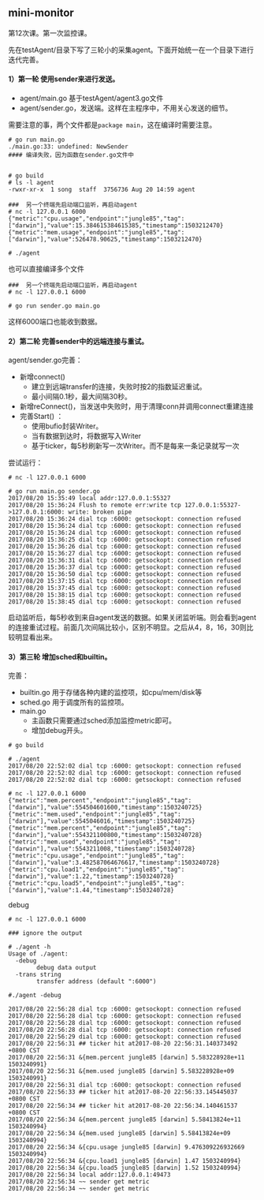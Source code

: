 ## mini-monitor

第12次课。第一次监控课。



先在testAgent/目录下写了三轮小的采集agent。下面开始统一在一个目录下进行迭代完善。

#### 1）第一轮 使用sender来进行发送。

* agent/main.go 基于testAgent/agent3.go文件
* agent/sender.go，发送端。这样在主程序中，不用关心发送的细节。

需要注意的事，两个文件都是`package main`，这在编译时需要注意。

```shell
# go run main.go
./main.go:33: undefined: NewSender
#### 编译失败，因为函数在sender.go文件中


# go build
# ls -l agent
-rwxr-xr-x  1 song  staff  3756736 Aug 20 14:59 agent

###  另一个终端先启动端口监听，再启动agent
# nc -l 127.0.0.1 6000
{"metric":"cpu.usage","endpoint":"jungle85","tag":["darwin"],"value":15.384615384615385,"timestamp":1503212470}
{"metric":"mem.usage","endpoint":"jungle85","tag":["darwin"],"value":526478.90625,"timestamp":1503212470}

# ./agent

```

也可以直接编译多个文件

```shell
###  另一个终端先启动端口监听，再启动agent
# nc -l 127.0.0.1 6000

# go run sender.go main.go
```

这样6000端口也能收到数据。

#### 2）第二轮 完善sender中的远端连接与重试。

agent/sender.go完善：

- 新增connect()
  - 建立到远端transfer的连接，失败时按2的指数延迟重试。
  - 最小间隔0.1秒，最大间隔30秒。
- 新增reConnect()，当发送中失败时，用于清理conn并调用connect重建连接
- 完善Start() ：
  - 使用bufio封装Writer。
  - 当有数据到达时，将数据写入Writer
  - 基于ticker，每5秒刷新写一次Writer。而不是每来一条记录就写一次

尝试运行：

```shell
# nc -l 127.0.0.1 6000

# go run main.go sender.go
2017/08/20 15:35:49 local addr:127.0.0.1:55327
2017/08/20 15:36:24 Flush to remote err:write tcp 127.0.0.1:55327->127.0.0.1:6000: write: broken pipe
2017/08/20 15:36:24 dial tcp :6000: getsockopt: connection refused
2017/08/20 15:36:24 dial tcp :6000: getsockopt: connection refused
2017/08/20 15:36:24 dial tcp :6000: getsockopt: connection refused
2017/08/20 15:36:25 dial tcp :6000: getsockopt: connection refused
2017/08/20 15:36:26 dial tcp :6000: getsockopt: connection refused
2017/08/20 15:36:27 dial tcp :6000: getsockopt: connection refused
2017/08/20 15:36:31 dial tcp :6000: getsockopt: connection refused
2017/08/20 15:36:37 dial tcp :6000: getsockopt: connection refused
2017/08/20 15:36:50 dial tcp :6000: getsockopt: connection refused
2017/08/20 15:37:15 dial tcp :6000: getsockopt: connection refused
2017/08/20 15:37:45 dial tcp :6000: getsockopt: connection refused
2017/08/20 15:38:15 dial tcp :6000: getsockopt: connection refused
2017/08/20 15:38:45 dial tcp :6000: getsockopt: connection refused
```

启动监听后，每5秒收到来自agent发送的数据。如果关闭监听端。则会看到agent的连接重试过程。前面几次间隔比较小，区别不明显。之后从4，8，16，30则比较明显看出来。

#### 3）第三轮 增加sched和builtin。

完善：

- builtin.go 用于存储各种内建的监控项，如cpu/mem/disk等
- sched.go 用于调度所有的监控项。
- main.go 
  - 主函数只需要通过sched添加监控metric即可。
  - 增加debug开头。

```shell
# go build

# ./agent
2017/08/20 22:52:02 dial tcp :6000: getsockopt: connection refused
2017/08/20 22:52:02 dial tcp :6000: getsockopt: connection refused
2017/08/20 22:52:02 dial tcp :6000: getsockopt: connection refused

# nc -l 127.0.0.1 6000
{"metric":"mem.percent","endpoint":"jungle85","tag":["darwin"],"value":554504601600,"timestamp":1503240725}
{"metric":"mem.used","endpoint":"jungle85","tag":["darwin"],"value":5545046016,"timestamp":1503240725}
{"metric":"mem.percent","endpoint":"jungle85","tag":["darwin"],"value":554321100800,"timestamp":1503240728}
{"metric":"mem.used","endpoint":"jungle85","tag":["darwin"],"value":5543211008,"timestamp":1503240728}
{"metric":"cpu.usage","endpoint":"jungle85","tag":["darwin"],"value":3.482587064676617,"timestamp":1503240728}
{"metric":"cpu.load1","endpoint":"jungle85","tag":["darwin"],"value":1.22,"timestamp":1503240728}
{"metric":"cpu.load5","endpoint":"jungle85","tag":["darwin"],"value":1.44,"timestamp":1503240728}

```

debug

```shell
# nc -l 127.0.0.1 6000

### ignore the output

# ./agent -h
Usage of ./agent:
  -debug
    	debug data output
  -trans string
    	transfer address (default ":6000")

#./agent -debug

2017/08/20 22:56:28 dial tcp :6000: getsockopt: connection refused
2017/08/20 22:56:28 dial tcp :6000: getsockopt: connection refused
2017/08/20 22:56:28 dial tcp :6000: getsockopt: connection refused
2017/08/20 22:56:28 dial tcp :6000: getsockopt: connection refused
2017/08/20 22:56:29 dial tcp :6000: getsockopt: connection refused
2017/08/20 22:56:31 ## ticker hit at2017-08-20 22:56:31.140373492 +0800 CST
2017/08/20 22:56:31 &{mem.percent jungle85 [darwin] 5.583228928e+11 1503240991}
2017/08/20 22:56:31 &{mem.used jungle85 [darwin] 5.583228928e+09 1503240991}
2017/08/20 22:56:31 dial tcp :6000: getsockopt: connection refused
2017/08/20 22:56:33 ## ticker hit at2017-08-20 22:56:33.145445037 +0800 CST
2017/08/20 22:56:34 ## ticker hit at2017-08-20 22:56:34.140461537 +0800 CST
2017/08/20 22:56:34 &{mem.percent jungle85 [darwin] 5.58413824e+11 1503240994}
2017/08/20 22:56:34 &{mem.used jungle85 [darwin] 5.58413824e+09 1503240994}
2017/08/20 22:56:34 &{cpu.usage jungle85 [darwin] 9.476309226932669 1503240994}
2017/08/20 22:56:34 &{cpu.load1 jungle85 [darwin] 1.47 1503240994}
2017/08/20 22:56:34 &{cpu.load5 jungle85 [darwin] 1.52 1503240994}
2017/08/20 22:56:34 local addr:127.0.0.1:49473
2017/08/20 22:56:34 ~~ sender get metric
2017/08/20 22:56:34 ~~ sender get metric

```

